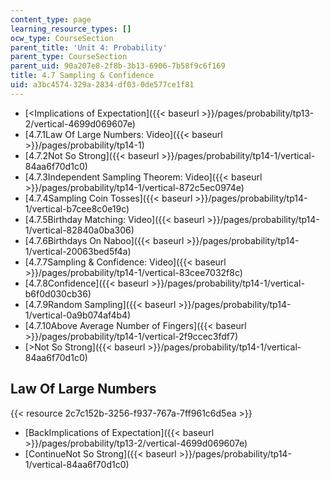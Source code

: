 ```yaml
---
content_type: page
learning_resource_types: []
ocw_type: CourseSection
parent_title: 'Unit 4: Probability'
parent_type: CourseSection
parent_uid: 90a207e8-2f8b-3b13-6906-7b58f9c6f169
title: 4.7 Sampling & Confidence
uid: a3bc4574-329a-2834-df03-0de577ce1f81
---
```


*   [\<Implications of Expectation]({{< baseurl >}}/pages/probability/tp13-2/vertical-4699d069607e)
*   [4.7.1Law Of Large Numbers: Video]({{< baseurl >}}/pages/probability/tp14-1)
*   [4.7.2Not So Strong]({{< baseurl >}}/pages/probability/tp14-1/vertical-84aa6f70d1c0)
*   [4.7.3Independent Sampling Theorem: Video]({{< baseurl >}}/pages/probability/tp14-1/vertical-872c5ec0974e)
*   [4.7.4Sampling Coin Tosses]({{< baseurl >}}/pages/probability/tp14-1/vertical-b7cee8c0e19c)
*   [4.7.5Birthday Matching: Video]({{< baseurl >}}/pages/probability/tp14-1/vertical-82840a0ba306)
*   [4.7.6Birthdays On Naboo]({{< baseurl >}}/pages/probability/tp14-1/vertical-20063bed5f4a)
*   [4.7.7Sampling & Confidence: Video]({{< baseurl >}}/pages/probability/tp14-1/vertical-83cee7032f8c)
*   [4.7.8Confidence]({{< baseurl >}}/pages/probability/tp14-1/vertical-b6f0d030cb36)
*   [4.7.9Random Sampling]({{< baseurl >}}/pages/probability/tp14-1/vertical-0a9b074af4b4)
*   [4.7.10Above Average Number of Fingers]({{< baseurl >}}/pages/probability/tp14-1/vertical-2f9ccec3fdf7)
*   [\>Not So Strong]({{< baseurl >}}/pages/probability/tp14-1/vertical-84aa6f70d1c0)

Law Of Large Numbers
--------------------

{{< resource 2c7c152b-3256-f937-767a-7ff961c6d5ea >}}

*   [BackImplications of Expectation]({{< baseurl >}}/pages/probability/tp13-2/vertical-4699d069607e)
*   [ContinueNot So Strong]({{< baseurl >}}/pages/probability/tp14-1/vertical-84aa6f70d1c0)